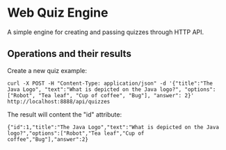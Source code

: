 # Web Quiz Engine
A simple engine for creating and passing quizzes through HTTP API.

## Operations and their results

Create a new quiz example:

```
curl -X POST -H "Content-Type: application/json" -d '{"title":"The Java Logo", "text":"What is depicted on the Java logo?", "options": ["Robot", "Tea leaf", "Cup of coffee", "Bug"], "answer": 2}' http://localhost:8888/api/quizzes
```

The result will content the "id" attribute:
```
{"id":1,"title":"The Java Logo","text":"What is depicted on the Java logo?","options":["Robot","Tea leaf","Cup of coffee","Bug"],"answer":2}
```